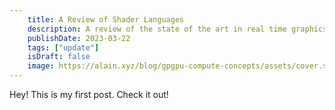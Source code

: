 ```yaml
---
    title: A Review of Shader Languages
    description: A review of the state of the art in real time graphics shading languages and compilers in both graphics and compute. What are some of the differences between HLSL, GLSL, MSL, and WGSL? What are some ways to transpile shaders?
    publishDate: 2023-03-22
    tags: ["update"]
    isDraft: false
    image: https://alain.xyz/blog/gpgpu-compute-concepts/assets/cover.svg
---
```


Hey! This is my first post. Check it out!